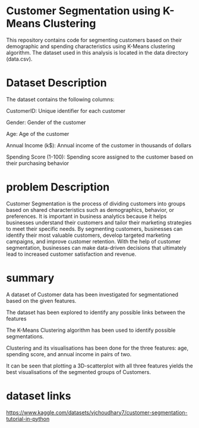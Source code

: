 # Customer Segmentation using K-Means Clustering

This repository contains code for segmenting customers based on their demographic and spending characteristics using K-Means clustering algorithm. The dataset used in this analysis is located in the data directory (data.csv).

# Dataset Description

The dataset contains the following columns:

CustomerID: Unique identifier for each customer

Gender: Gender of the customer

Age: Age of the customer

Annual Income (k$): Annual income of the customer in thousands of dollars

Spending Score (1-100): Spending score assigned to the customer based on their purchasing behavior

# problem Description
Customer Segmentation is the process of dividing customers into groups based on shared characteristics such as demographics, behavior, or preferences. It is important in business analytics because it helps businesses understand their customers and tailor their marketing strategies to meet their specific needs. By segmenting customers, businesses can identify their most valuable customers, develop targeted marketing campaigns, and improve customer retention. With the help of customer segmentation, businesses can make data-driven decisions that ultimately lead to increased customer satisfaction and revenue.

# summary
A dataset of Customer data has been investigated for segmentationed based on the given features.

The dataset has been explored to identify any possible links between the features

The K-Means Clustering algorithm has been used to identify possible segmentations.

Clustering and its visualisations has been done for the three features: age, spending score, and annual income in pairs of two.

It can be seen that plotting a 3D-scatterplot with all three features yields the best visualisations of the segmented groups of Customers. 

# dataset links

https://www.kaggle.com/datasets/vjchoudhary7/customer-segmentation-tutorial-in-python
